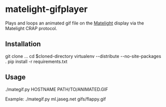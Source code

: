 matelight-gifplayer
===================

Plays and loops an animated gif file on the [Matelight](https://github.com/jaseg/matelight) display
via the Matelight CRAP protocol.

Installation
------------

  git clone ...
  cd $cloned-directory
  virtualenv --distribute --no-site-packages .
  pip install -r requirements.txt

Usage
-----

./mategif.py HOSTNAME PATH/TO/ANIMATED.GIF

Example:
./mategif.py ml.jaseg.net gifs/flappy.gif
